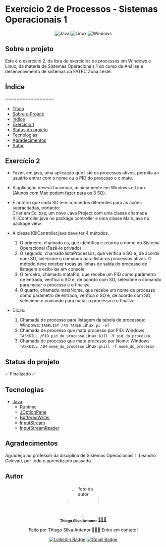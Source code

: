 # Exercício 2 de Processos - Sistemas Operacionais 1

<div align="center">
  
![Java](https://img.shields.io/badge/java-%23ED8B00.svg?style=for-the-badge&logo=openjdk&logoColor=white)
![Linux](https://img.shields.io/badge/Linux-000?style=for-the-badge&logo=linux&logoColor=FCC624)
![Windows](https://img.shields.io/badge/Windows-000?style=for-the-badge&logo=windows&logoColor=2CA5E0)

</div>

## Sobre o projeto
Este é o exercício 2, da lista de exercícios de processos em Windows e Linux, da materia de Sistemas Operacionais 1 do curso de Análise e desenvolvimento de sistemas da FATEC Zona Leste.

## Índice
=================
<!--ts-->
* [Título](#exercício-2-de-processos---sistemas-operacionais-1)
* [Sobre o Projeto](#sobre-o-projeto)
* [Índice](#índice)
* [Exercício 1](#exercício-2)
* [Status do projeto](#status-do-projeto)
* [Tecnologias](#tecnologias)
* [Agradecimentos](#agradecimentos)
* [Autor](#autor)
<!--te-->

## Exercício 2

* Fazer, em java, uma aplicação que liste os processos ativos, permita ao usuário entrar com o
nome ou o PID do processo e o mate.
* A aplicação deverá funcionar, minimamente em Windows e Linux (Alunos com Mac podem fazer
para os 3 SO).
* É notório que cada SO tem comandos diferentes para as ações supracitadas, portanto:<br>
Criar em Eclipse, um novo Java Project com uma classe chamada KillController.java no package
controller e uma classe Main.java no package view.

* A classe KillController.java deve ter 4 métodos.
  1) O primeiro, chamado os, que identifica e retorna o nome do Sistema Operacional (Fazê-lo
  privado)
  2) O segundo, chamado listaProcessos, que verifica o SO e, de acordo com SO, selecione o
  comando para listar os processos ativos.
  O método deve receber todas as linhas de saída do processo de listagem e exibi-las em console
  3) O terceiro, chamado mataPid, que recebe um PID como parâmetro de entrada, verifica o SO
  e, de acordo com SO, selecione o comando para matar o processo e o finalize.
  4) O quarto, chamado mataNome, que recebe um nome de processo como parâmetro de
  entrada, verifica o SO e, de acordo com SO, selecione o comando para matar o processo e o
  finalize.

* Dicas:
  1) Chamada de processo para listagem da tabela de processos:
  Windows: `TASKLIST /FO TABLE`
  Linux: `ps -ef`
  2) Chamada de processo que mata processo por PID:
  Windows: `TASKKILL /PID pid_do_processo`
  Linux: `kill -9 pid_do_processo`
  3) Chamada de processo que mata processo por Nome:
  Windows: `TASKKILL /IM nome_do_processo`
  Linux: `pkill -f nome_do_processo`


## Status do projeto
✅ Finalizado ✅

## Tecnologias
- [Java](https://www.oracle.com/br/java/)
  - [Runtime](https://docs.oracle.com/javase/8/docs/api/java/lang/Runtime.html)
  - [JOptionPane](https://docs.oracle.com/javase/8/docs/api/javax/swing/JOptionPane.html)
  - [BufferedWriter](https://docs.oracle.com/javase/8/docs/api/java/io/BufferedWriter.html)
  - [InputStream](https://docs.oracle.com/javase/8/docs/api/java/io/InputStream.html)
  - [InputStreamReader](https://docs.oracle.com/javase/8/docs/api/java/io/InputStreamReader.html)

## Agradecimentos
Agradeço ao professor da disciplina de Sistemas Operacionais 1, Leandro Colevati, por todo o aprendizado passado.

## Autor

<div align="center">
<a href="https://www.linkedin.com/in/thiago-antenor/">
<img style="border-radius: 50%;" src="https://avatars.githubusercontent.com/u/99970279?v=4" width="100px;" alt="foto do autor"/>
 <br />
 <sub><b>Thiago Silva Antenor</b></sub></a> <a href="https://www.linkedin.com/in/thiago-antenor/" title="Linkedin"> 🧑🏾‍💻</a>


Feito por Thiago Silva Antenor 👨🏾‍💻 Entre em contato!

[![Linkedin Badge](https://img.shields.io/badge/-Thiago-blue?style=flat-square&logo=Linkedin&logoColor=white&link=https://www.linkedin.com/in/thiago-antenor/)](https://www.linkedin.com/in/thiago-antenor/) 
[![Gmail Badge](https://img.shields.io/badge/-thiagoantenor31@gmail.com-c14438?style=flat-square&logo=Gmail&logoColor=white&link=mailto:thiagoantenor31.com)](mailto:thiagoantenor31.com)
</div>
